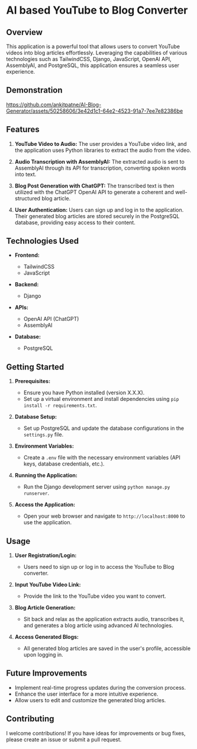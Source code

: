 # AI based YouTube to Blog Converter

## Overview

This application is a powerful tool that allows users to convert YouTube videos into blog articles effortlessly. Leveraging the capabilities of various technologies such as TailwindCSS, Django, JavaScript, OpenAI API, AssemblyAI, and PostgreSQL, this application ensures a seamless user experience.

## Demonstration


https://github.com/ankitpatne/AI-Blog-Generator/assets/50258606/3e42d1c1-64e2-4523-91a7-7ee7e82386be





## Features

1. **YouTube Video to Audio:** The user provides a YouTube video link, and the application uses Python libraries to extract the audio from the video.

2. **Audio Transcription with AssemblyAI:** The extracted audio is sent to AssemblyAI through its API for transcription, converting spoken words into text.

3. **Blog Post Generation with ChatGPT:** The transcribed text is then utilized with the ChatGPT OpenAI API to generate a coherent and well-structured blog article.

4. **User Authentication:** Users can sign up and log in to the application. Their generated blog articles are stored securely in the PostgreSQL database, providing easy access to their content.

## Technologies Used

- **Frontend:**
  - TailwindCSS
  - JavaScript

- **Backend:**
  - Django

- **APIs:**
  - OpenAI API (ChatGPT)
  - AssemblyAI

- **Database:**
  - PostgreSQL

## Getting Started

1. **Prerequisites:**
   - Ensure you have Python installed (version X.X.X).
   - Set up a virtual environment and install dependencies using `pip install -r requirements.txt`.

2. **Database Setup:**
   - Set up PostgreSQL and update the database configurations in the `settings.py` file.

3. **Environment Variables:**
   - Create a `.env` file with the necessary environment variables (API keys, database credentials, etc.).

4. **Running the Application:**
   - Run the Django development server using `python manage.py runserver`.

5. **Access the Application:**
   - Open your web browser and navigate to `http://localhost:8000` to use the application.

## Usage

1. **User Registration/Login:**
   - Users need to sign up or log in to access the YouTube to Blog converter.

2. **Input YouTube Video Link:**
   - Provide the link to the YouTube video you want to convert.

3. **Blog Article Generation:**
   - Sit back and relax as the application extracts audio, transcribes it, and generates a blog article using advanced AI technologies.

4. **Access Generated Blogs:**
   - All generated blog articles are saved in the user's profile, accessible upon logging in.

## Future Improvements

- Implement real-time progress updates during the conversion process.
- Enhance the user interface for a more intuitive experience.
- Allow users to edit and customize the generated blog articles.

## Contributing

I welcome contributions! If you have ideas for improvements or bug fixes, please create an issue or submit a pull request.

